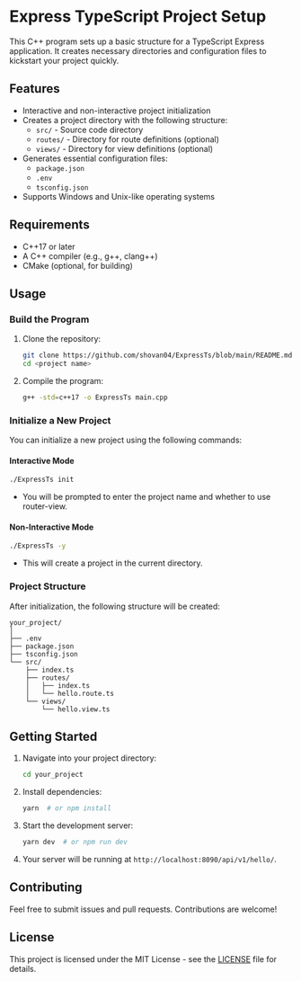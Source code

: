 # Express TypeScript Project Setup

This C++ program sets up a basic structure for a TypeScript Express application. It creates necessary directories and configuration files to kickstart your project quickly.

## Features

- Interactive and non-interactive project initialization
- Creates a project directory with the following structure:
  - `src/` - Source code directory
  - `routes/` - Directory for route definitions (optional)
  - `views/` - Directory for view definitions (optional)
- Generates essential configuration files:
  - `package.json`
  - `.env`
  - `tsconfig.json`
- Supports Windows and Unix-like operating systems

## Requirements

- C++17 or later
- A C++ compiler (e.g., g++, clang++)
- CMake (optional, for building)

## Usage

### Build the Program

1. Clone the repository:
   ```bash
   git clone https://github.com/shovan04/ExpressTs/blob/main/README.md <project name>
   cd <project name>
   ```

2. Compile the program:
   ```bash
   g++ -std=c++17 -o ExpressTs main.cpp
   ```

### Initialize a New Project

You can initialize a new project using the following commands:

#### Interactive Mode

```bash
./ExpressTs init
```
- You will be prompted to enter the project name and whether to use router-view.

#### Non-Interactive Mode

```bash
./ExpressTs -y
```
- This will create a project in the current directory.

### Project Structure

After initialization, the following structure will be created:

```
your_project/
│
├── .env
├── package.json
├── tsconfig.json
└── src/
    ├── index.ts
    ├── routes/
    │   ├── index.ts
    │   └── hello.route.ts
    └── views/
        └── hello.view.ts
```

## Getting Started

1. Navigate into your project directory:
   ```bash
   cd your_project
   ```

2. Install dependencies:
   ```bash
   yarn  # or npm install
   ```

3. Start the development server:
   ```bash
   yarn dev  # or npm run dev
   ```

4. Your server will be running at `http://localhost:8090/api/v1/hello/`.

## Contributing

Feel free to submit issues and pull requests. Contributions are welcome!

## License

This project is licensed under the MIT License - see the [LICENSE](LICENSE) file for details.
